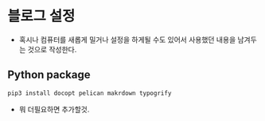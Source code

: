 # 블로그 설정

* 혹시나 컴퓨터를 새롭게 밀거나 설정을 하게될 수도 있어서 사용했던 내용을
  남겨두는 것으로 작성한다.

## Python package

```bash
pip3 install docopt pelican makrdown typogrify
```

* 뭐 더필요하면 추가할것.
